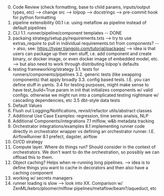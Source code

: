 0. Code Review (check formatting, base to child params, inputs/output types, etc)
--> change src --> lolpop
--> docstrings
--> pre-commit hook for python formatting
00. pipeline extensibility
00.1 i.e. using metaflow as pipeline instead of default pipelines
1. CLI
1.1. runner/pipeline/component templates -- DONE
2. packaing strategy/setup.py/requirements.txts
--> try to use extras_require to pull in individual requirements.txt from components?
--> also, see: https://typer.tiangolo.com/tutorial/package/
--> idea is that users can package up their own stuff, i.e. add component and create binary, or docker image, or even docker image of embedded model, etc. 
--> but also need to work through distributing lolpop's defaults
3. testing frameworking/strategy
3.1. tests for runners/components/pipelines
3.2. generic tests (like swapping components) that apply broadly
3.3. config based tests. I.E. you can define stuff in yamls. 
3.4 for testing purposes, might make sense to have test_build=True param in init that initializes components w/ valid configs. otherwise we might run into a complicated testing nightmare w/ cascading dependencies, etc 
3.5 dbt-style data tests
4. Default Values
5. Flush out Logging/Notifications, revisit/refactor utils/abstract classes
6. Additional Use Case Examples: regression, time series analsis, NLP
7. Additional Components/integrations
7.1 mlflow, w&b metadata tracking
8. Orchestrator integrations/examples 
8.1 implementing runner code directly in orchestrator wrapper vs defining an orchestrator runner. I.E. AirflowRunner
8.1 prefect, dagster, airflow
9. CI/CD strategy
10. Compute layer. Where do things run? Should consider in the context of orchestrators. We don't want to do the orchestration, so possibly we can offload this to them.  
11. Object caching? Helps when re-running long pipelines. 
--> idea is to define things you want to cache in decorators and then also have a caching component
12. working w/ secrets managers
13. runner loading is slow --> look into
XX. Comparison w/ ZenML/kebro/ploomer/mlflow pipelines/metaflow/beam?/aqueduct, etc